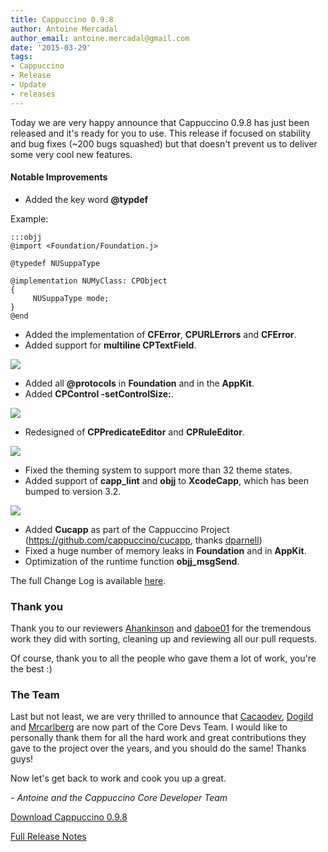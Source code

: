 ```yaml
---
title: Cappuccino 0.9.8
author: Antoine Mercadal
author_email: antoine.mercadal@gmail.com
date: '2015-03-29'
tags:
- Cappuccino
- Release
- Update
- releases
---
```


Today we are very happy announce that Cappuccino 0.9.8 has just been released and it's ready for you to use. This release if focused on stability and bug fixes (~200 bugs squashed) but that doesn't prevent us to deliver some very cool new features.

#### Notable Improvements

- Added the key word **@typdef**

Example:

    :::objj
    @import <Foundation/Foundation.j>

    @typedef NUSuppaType

    @implementation NUMyClass: CPObject
    {
         NUSuppaType mode;
    }
    @end

- Added the implementation of **CFError**, **CPURLErrors** and **CFError**.
- Added support for **multiline CPTextField**.

[![](/img/cpo-uploads/2014/12/CPTextField-multiline.png)](/img/cpo-uploads/2014/12/CPTextField-multiline.png)

- Added all **@protocols** in **Foundation** and in the **AppKit**.
- Added **CPControl -setControlSize:**.

[![](/img/cpo-uploads/2014/09/1st-CappuccinoNews-setControlSize.png)](/img/cpo-uploads/2014/09/1st-CappuccinoNews-setControlSize.png)

- Redesigned of **CPPredicateEditor** and **CPRuleEditor**.

[![](/img/cpo-uploads/2015/02/cappuccino-9.0.8-Redesigned-CPPredicate.png)](/img/cpo-uploads/2015/02/cappuccino-9.0.8-Redesigned-CPPredicate.png)

- Fixed the theming system to support more than 32 theme states.
- Added support of **capp_lint** and **objj** to **XcodeCapp**, which has been bumped to version 3.2.

[![](/img/cpo-uploads/2014/11/xCodeCapp-3.2.png)](/img/cpo-uploads/2014/11/xCodeCapp-3.2.png)

- Added **Cucapp** as part of the Cappuccino Project (https://github.com/cappuccino/cucapp, thanks [dparnell](https://github.com/dparnell))
- Fixed a huge number of memory leaks in **Foundation** and in **AppKit**.
- Optimization of the runtime function **objj_msgSend**.

The full Change Log is available [here](https://github.com/xxxxxxx).

### Thank you

Thank you to our reviewers [Ahankinson](https://github.com/cappuccino/cappuccino/pulls/ahankinson) and [daboe01](https://github.com/daboe01) for the tremendous work they did with sorting, cleaning up and reviewing all our pull requests.

Of course, thank you to all the people who gave them a lot of work, you're the best :)

### The Team

Last but not least, we are very thrilled to announce that [Cacaodev](https://github.com/cacaodev), [Dogild](https://github.com/dogild) and [Mrcarlberg](https://github.com/mrcarlberg) are now part of the Core Devs Team. I would like to personally thank them for all the hard work and great contributions they gave to the project over the years, and you should do the same! Thanks guys!

Now let's get back to work and cook you up a great.

_- Antoine and the Cappuccino Core Developer Team_

[Download Cappuccino 0.9.8](/downloads.html)

[Full Release Notes](/cappuccino-release-notes.html)
